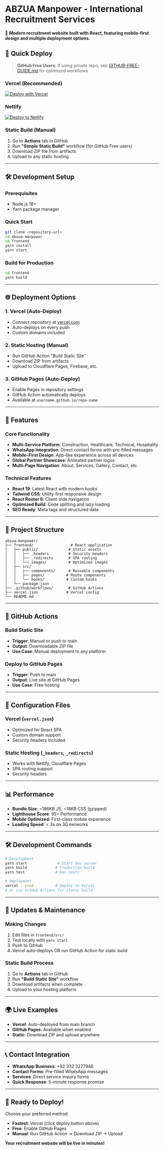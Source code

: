 # ABZUA Manpower - International Recruitment Services

🌟 **Modern recruitment website built with React, featuring mobile-first design and multiple deployment options.**

## 🚀 Quick Deploy

> **GitHub Free Users**: If using private repo, see [GITHUB-FREE-GUIDE.md](GITHUB-FREE-GUIDE.md) for optimized workflows

### Vercel (Recommended)
[![Deploy with Vercel](https://vercel.com/button)](https://vercel.com/new/clone?repository-url=https://github.com/YOUR_USERNAME/YOUR_REPO)

### Netlify
[![Deploy to Netlify](https://www.netlify.com/img/deploy/button.svg)](https://app.netlify.com/start/deploy?repository=https://github.com/YOUR_USERNAME/YOUR_REPO)

### Static Build (Manual)
1. Go to **Actions** tab in GitHub
2. Run **"Simple Static Build"** workflow (for GitHub Free users)  
3. Download ZIP file from artifacts
4. Upload to any static hosting

---

## 🛠️ Development Setup

### Prerequisites
- Node.js 18+
- Yarn package manager

### Quick Start
```bash
git clone <repository-url>
cd abzua-manpower
cd frontend
yarn install
yarn start
```

### Build for Production
```bash
cd frontend
yarn build
```

---

## 🌐 Deployment Options

### 1. Vercel (Auto-Deploy)
- Connect repository at [vercel.com](https://vercel.com)
- Auto-deploys on every push
- Custom domains included

### 2. Static Hosting (Manual)
- Run GitHub Action "Build Static Site"
- Download ZIP from artifacts
- Upload to Cloudflare Pages, Firebase, etc.

### 3. GitHub Pages (Auto-Deploy)  
- Enable Pages in repository settings
- GitHub Action automatically deploys
- Available at `username.github.io/repo-name`

---

## 📱 Features

### Core Functionality
- **Multi-Service Platform**: Construction, Healthcare, Technical, Hospitality
- **WhatsApp Integration**: Direct contact forms with pre-filled messages
- **Mobile-First Design**: App-like experience across all devices
- **Global Partner Showcase**: Animated partner logos
- **Multi-Page Navigation**: About, Services, Gallery, Contact, etc.

### Technical Features
- **React 19**: Latest React with modern hooks
- **Tailwind CSS**: Utility-first responsive design
- **React Router 6**: Client-side navigation
- **Optimized Build**: Code splitting and lazy loading
- **SEO Ready**: Meta tags and structured data

---

## 📁 Project Structure

```
abzua-manpower/
├── frontend/                 # React application
│   ├── public/              # Static assets
│   │   ├── _headers         # Security headers
│   │   ├── _redirects       # SPA routing  
│   │   └── images/          # Optimized images
│   ├── src/
│   │   ├── components/      # Reusable components
│   │   ├── pages/          # Route components
│   │   └── hooks/          # Custom hooks
│   └── package.json
├── .github/workflows/       # GitHub Actions
├── vercel.json             # Vercel config
└── README.md
```

---

## 🎯 GitHub Actions

### Build Static Site
- **Trigger**: Manual or push to main
- **Output**: Downloadable ZIP file
- **Use Case**: Manual deployment to any platform

### Deploy to GitHub Pages  
- **Trigger**: Push to main
- **Output**: Live site at GitHub Pages
- **Use Case**: Free hosting

---

## 🔧 Configuration Files

### Vercel (`vercel.json`)
- Optimized for React SPA
- Custom domain support
- Security headers included

### Static Hosting (`_headers`, `_redirects`)
- Works with Netlify, Cloudflare Pages
- SPA routing support
- Security headers

---

## 📊 Performance

- **Bundle Size**: ~186KB JS, ~18KB CSS (gzipped)
- **Lighthouse Score**: 95+ Performance
- **Mobile Optimized**: First-class mobile experience
- **Loading Speed**: < 3s on 3G networks

---

## 🛠️ Development Commands

```bash
# Development
yarn start              # Start dev server
yarn build             # Production build
yarn test              # Run tests

# Deployment  
vercel --prod          # Deploy to Vercel
# Or use GitHub Actions for static build
```

---

## 🔄 Updates & Maintenance

### Making Changes
1. Edit files in `frontend/src/`
2. Test locally with `yarn start`
3. Push to GitHub
4. Vercel auto-deploys OR run GitHub Action for static build

### Static Build Process
1. Go to **Actions** tab in GitHub
2. Run **"Build Static Site"** workflow
3. Download artifacts when complete
4. Upload to your hosting platform

---

## 🌍 Live Examples

- **Vercel**: Auto-deployed from main branch
- **GitHub Pages**: Available when enabled
- **Static**: Download ZIP and upload anywhere

---

## 📞 Contact Integration

- **WhatsApp Business**: +92 332 3277946
- **Contact Forms**: Pre-filled WhatsApp messages
- **Services**: Direct service inquiry forms
- **Quick Response**: 5-minute response promise

---

## 🎉 Ready to Deploy!

Choose your preferred method:
- **Fastest**: Vercel (click deploy button above)
- **Free**: Enable GitHub Pages
- **Manual**: Run GitHub Action → Download ZIP → Upload

**Your recruitment website will be live in minutes!**